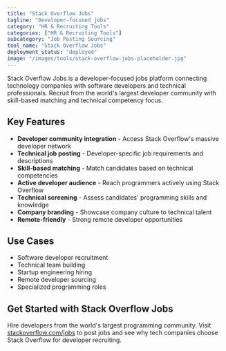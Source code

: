 ```yaml
---
title: "Stack Overflow Jobs"
tagline: "Developer-focused jobs"
category: "HR & Recruiting Tools"
categories: ["HR & Recruiting Tools"]
subcategory: "Job Posting Sourcing"
tool_name: "Stack Overflow Jobs"
deployment_status: "deployed"
image: "/images/tools/stack-overflow-jobs-placeholder.jpg"
---
```

Stack Overflow Jobs is a developer-focused jobs platform connecting technology companies with software developers and technical professionals. Recruit from the world's largest developer community with skill-based matching and technical competency focus.

## Key Features

- **Developer community integration** - Access Stack Overflow's massive developer network
- **Technical job posting** - Developer-specific job requirements and descriptions
- **Skill-based matching** - Match candidates based on technical competencies
- **Active developer audience** - Reach programmers actively using Stack Overflow
- **Technical screening** - Assess candidates' programming skills and knowledge
- **Company branding** - Showcase company culture to technical talent
- **Remote-friendly** - Strong remote developer opportunities

## Use Cases

- Software developer recruitment
- Technical team building
- Startup engineering hiring
- Remote developer sourcing
- Specialized programming roles

## Get Started with Stack Overflow Jobs

Hire developers from the world's largest programming community. Visit [stackoverflow.com/jobs](https://stackoverflow.com/jobs) to post jobs and see why tech companies choose Stack Overflow for developer recruiting.
